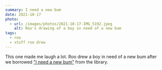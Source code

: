 ```yaml
---
summary: I need a new bum
date: 2021-10-17
photo:
  - url: /images/photos/2021-10-17-IMG_5192.jpeg
    alt: Roo's drawing of a boy in need of a new bum
tags:
  - roo
  - stuff roo drew
---
```

This one made me laugh a lot. Roo drew a boy in need of a new bum after we borrowed ["I need a new bum"](https://www.goodreads.com/book/show/16092697-i-need-a-new-bum) from the library. 